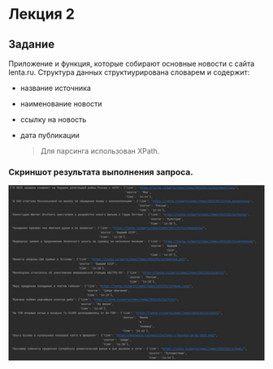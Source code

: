 # Лекция 2
## Задание

Приложение и функция, которые собирают основные новости с сайта lenta.ru. 
Структура данных структиурирована словарем и содержит:
* название источника
* наименование новости
* ссылку на новость
* дата публикации

  > Для парсинга использован XPath.
### Скриншот результата выполнения запроса.

![scr](https://github.com/RinaKoner128/parsing/blob/adm/lesson_2/parsing_lenta.JPG)


